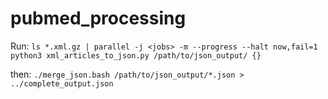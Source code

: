 # pubmed_processing

Run:
`ls *.xml.gz | parallel -j <jobs> -m --progress --halt now,fail=1 python3 xml_articles_to_json.py /path/to/json_output/ {}`

then:
`./merge_json.bash /path/to/json_output/*.json > ../complete_output.json`
